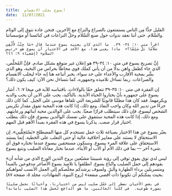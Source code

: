 ```yaml
---
title:  يسوع يجلب الانقسام!
date:  11/07/2021
---
```


القليل جدًّا مِن الناس يستمتعون بالصراع والنزاع مع الآخرين.  فنحن عادة نتوق إلى الوئام والسَّلام.  حتى أننا نعقد ندوات حول صنع السَّلام وحلِّ النزاعات في كنائسنا أو مؤسساتنا.

`اقرأ متى ١٠: ٣٤- ٣٩.  ما الذي كان يعنيه يسوع عندما قال «مَا جِئْتُ لأُلْقِيَ سَلاَمًا بَلْ سَيْفًا؟»  ماذا يعني هذا، مع الأخذ في الاعتبار أن يسوع هو «رئيس السلام» (إشعياء ٩: ٦)؟`

إنَّ تصريح يسوع في متى ١٠: ٣٤-٣٩ هو إعلان غير متوقع بشكل صادم. فإنَّ المُخلِّص، الذي جاء كطفل واهن بدلًا من أن يأتي كملك قوي محاطًا بحراس من النخبة، وهو الذي بشَّر بمحبة الأقارب والأعداء على حد سواء، يخبر أتباعه هنا إنه جاء ليجلب الانقسام والصراعات. ربما تساءل تلاميذه وجمهوره، كما نتساءل نحن الآن: كيف يكون ذلك؟

إن الفقرة في متى ١٠: ٣٥-٣٩ تتعلق حقًا بالولاءات.  باقتباسه للآية في ميخا ٧: ٦، أشار يسوع على جمهوره بأنْ يختاروا الحياة الأبدية. بالتأكيد، يجب على الابن أن يحب والديه ويكرمهما.  فقد كان هذا مطلبًا قانونيًا للشريعة التي تلقاها موسى على الجبل. كما كان ذلك جزءًا من تدبير الله وكان واجب النفاذ. ومع ذلك، إذا كانت هذه المحبة تفوق مقدار تكريس الشخص ليسوع، فإن ذلك سيتطلب قرارًا صعبًا. يجب على الوالدين محبة ابنائهم ورعايتهم.  ومع ذلك، إذا كانت هذه المحبة ستتفوق على تمسك الوالدين بيسوع، فإن ذلك يتطلب اختيار قرار صعب.  يذكرنا يسوع في هذه الفقرة بمبدأ الأهم قبل المهم.

يعبّر يسوع عن هذا الاختيار بصياغة ثلاث جمل تستخدم كل منها المصطلح «يَسْتَحِقُّنِي». إن الاستحقاق لا يستند على معايير أخلاقية عالية أو حتى التغلب على الخطية.  إنما يستند الاستحقاق على علاقة المرء بيسوع. وسنكون مستحقين بيسوع عندما نختاره فوق أي شيء آخر — بما في ذلك الأم أو الأب أو الأبناء، عندما نختار معاناة الصليب ونتبع يسوع.

«ليس لدي توق يفوق توقي إلى رؤية شبيبتنا مشبّعين بروح التدين الورع الذي من شأنه أن يقودهم إلى حمل الصليب واتّباع يسوع. انطلقوا يا تلاميذ يسوع الأصاغر مدفوعين بالمبدأ ومتسربلين برداء الطهارة والبرّ. ولسوف يرشدكم مخلّصكم إلى العمل الأنسب لمواهبكم بحيث يمكنكم أن تكونوا ذات أقصى منفعة» (روح النبوة، الشهادات، مجلد ٥، صفحة ٨٧).

`في بعض الأحيان نضطر إلى حَمْل صليب ليس من اختيارنا، وأحيانًا نحمل صليبًا بصورة طوعية.  في كلتا الحالتين، ما هو الدافع لحمل هذا الصليب بأمانة؟`